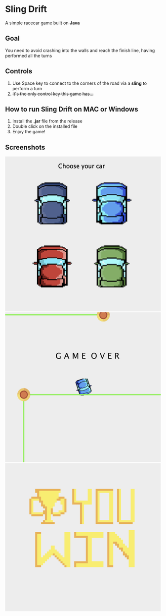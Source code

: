 # Sling Drift
A simple racecar game built on **Java**
## Goal
You need to avoid crashing into the walls and reach the finish line, having performed all the turns
## Controls
1. Use Space key to connect to the corners of the road via a **sling** to perform a turn 
2. ~~It's the only control key this game has...~~
## How to run Sling Drift on MAC or Windows
1. Install the **.jar** file from the release
2. Double click on the installed file
3. Enjoy the game!
## Screenshots
![Sling Drift](https://github.com/danuhaha/Sling_Drift/blob/master/B3F6F0C7-5120-4C83-BC78-472678C23ED3.jpeg)
![Sling Drift](https://github.com/danuhaha/Sling_Drift/blob/master/181A6392-57EB-45EC-8DBA-6CF8D1D42D03.jpeg)
![Sling Drift](https://github.com/danuhaha/Sling_Drift/blob/master/641D9230-99D6-44B9-8AE0-91B794C55118.jpeg)
